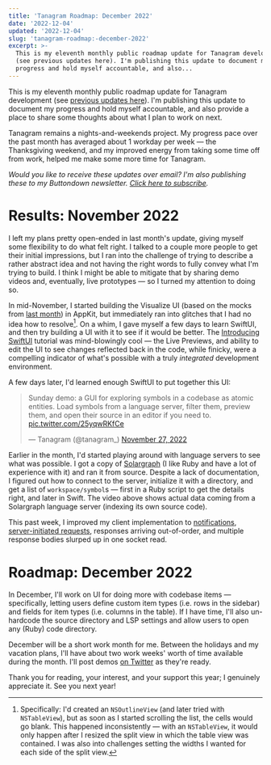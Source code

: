 ```yaml
---
title: 'Tanagram Roadmap: December 2022'
date: '2022-12-04'
updated: '2022-12-04'
slug: 'tanagram-roadmap:-december-2022'
excerpt: >-
  This is my eleventh monthly public roadmap update for Tanagram development
  (see previous updates here). I'm publishing this update to document my
  progress and hold myself accountable, and also...
---
```



This is my eleventh monthly public roadmap update for Tanagram development (see [previous updates here](https://feifan.blog/labeled/tanagram)). I'm publishing this update to document my progress and hold myself accountable, and also provide a place to share some thoughts about what I plan to work on next.

Tanagram remains a nights-and-weekends project. My progress pace over the past month has averaged about 1 workday per week — the Thanksgiving weekend, and my improved energy from taking some time off from work, helped me make some more time for Tanagram.

_Would you like to receive these updates over email? I'm also publishing these to my Buttondown newsletter. [Click here to subscribe](https://buttondown.email/tanagram)._

# Results: November 2022
I left my plans pretty open-ended in last month's update, giving myself some flexibility to do what felt right. I talked to a couple more people to get their initial impressions, but I ran into the challenge of trying to describe a rather abstract idea and not having the right words to fully convey what I'm trying to build. I think I might be able to mitigate that by sharing demo videos and, eventually, live prototypes — so I turned my attention to doing so.

In mid-November, I started building the Visualize UI (based on the mocks from [last month](https://feifan.blog/posts/tanagram-roadmap:-november-2022)) in AppKit, but immediately ran into glitches that I had no idea how to resolve[^0]. On a whim, I gave myself a few days to learn SwiftUI, and then try building a UI with it to see if it would be better. The [Introducing SwiftUI](https://developer.apple.com/tutorials/swiftui) tutorial was mind-blowingly cool — the Live Previews, and ability to edit the UI to see changes reflected back in the code, while finicky, were a compelling indicator of what's possible with a truly _integrated_ development environment.

A few days later, I'd learned enough SwiftUI to put together this UI:

<blockquote class="twitter-tweet" data-dnt="true"><p lang="en" dir="ltr">Sunday demo: a GUI for exploring symbols in a codebase as atomic entities. Load symbols from a language server, filter them, preview them, and open their source in an editor if you need to. <a href="https://t.co/25yqwRKfCe">pic.twitter.com/25yqwRKfCe</a></p>&mdash; Tanagram (@tanagram_) <a href="https://twitter.com/tanagram_/status/1596962385721376768?ref_src=twsrc%5Etfw">November 27, 2022</a></blockquote> <script async src="https://platform.twitter.com/widgets.js" charset="utf-8"></script>

Earlier in the month, I'd started playing around with language servers to see what was possible. I got a copy of [Solargraph](https://solargraph.org) (I like Ruby and have a lot of experience with it) and ran it from source. Despite a lack of documentation, I figured out how to connect to the server, initialize it with a directory, and get a list of `workspace/symbol`s — first in a Ruby script to get the details right, and later in Swift. The video above shows actual data coming from a Solargraph language server (indexing its own source code).

This past week, I improved my client implementation to [notifications](https://microsoft.github.io/language-server-protocol/specifications/lsp/3.17/specification/#notificationMessage), [server-initiated requests](https://microsoft.github.io/language-server-protocol/specifications/lsp/3.17/specification/#serverInitiatedProgress), responses arriving out-of-order, and multiple response bodies slurped up in one socket read.

# Roadmap: December 2022

In December, I'll work on UI for doing more with codebase items — specifically, letting users define custom item types (i.e. rows in the sidebar) and fields for item types (i.e. columns in the table). If I have time, I'll also un-hardcode the source directory and LSP settings and allow users to open any (Ruby) code directory.

December will be a short work month for me. Between the holidays and my vacation plans, I'll have about two work weeks' worth of time available during the month. I'll post demos [on Twitter](https://twitter.com/tanagram_) as they're ready.

Thank you for reading, your interest, and your support this year; I genuinely appreciate it. See you next year!

[^0]: Specifically: I'd created an `NSOutlineView` (and later tried with `NSTableView`), but as soon as I started scrolling the list, the cells would go blank. This happened inconsistently — with an `NSTableView`, it would only happen after I resized the split view in which the table view was contained. I was also into challenges setting the widths I wanted for each side of the split view.